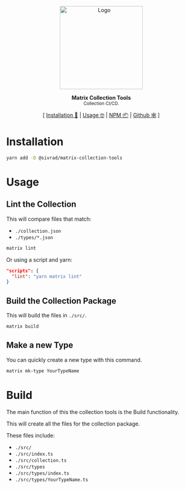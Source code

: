 <p align="center"><img height="220px" src="https://avatars.githubusercontent.com/u/76859002?s=200&v=4" alt="Logo" /><p>

<p align="center">
  <strong>Matrix Collection Tools</strong><br />
  <sub>Collection CI/CD.</sub>
</p>

<p align="center">
  [ <a href="#installation">Installation 💾</a> | <a href="#usage">Usage 🤓</a> | <a href="https://www.npmjs.com/package/@sivrad/PACKAGE_NAME">NPM 📦</a> | <a href="https://github.com/sivrad/readme-template">Github 🕸</a> ]
</p>

# Installation

```sh
yarn add -D @sivrad/matrix-collection-tools
```

# Usage

## Lint the Collection

This will compare files that match:

-   `./collection.json`
-   `./types/*.json`

```sh
matrix lint
```

Or using a script and yarn:

```json
"scripts": {
  "lint": "yarn matrix lint"
}
```

## Build the Collection Package

This will build the files in `./src/`.

```sh
matrix build
```

## Make a new Type

You can quickly create a new type with this command.

```sh
matrix mk-type YourTypeName
```

# Build

The main function of this the collection tools is the Build functionality.

This will create all the files for the collection package.

These files include:

-   `./src/`
-   `./src/index.ts`
-   `./src/collection.ts`
-   `./src/types`
-   `./src/types/index.ts`
-   `./src/types/YourTypeName.ts`
